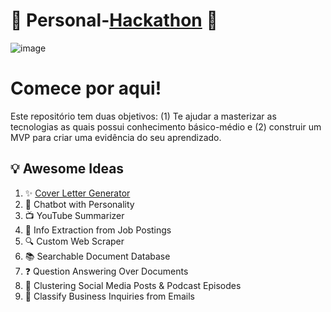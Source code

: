 # 🎉 Personal-[Hackathon](https://en.wikipedia.org/wiki/Hackathon) 🚀

![image](https://github.com/user-attachments/assets/50a3dc14-e101-438b-a5b9-2900d7648813)

# Comece por aqui!
Este repositório tem duas objetivos:  (1) Te ajudar a masterizar as tecnologias as quais possui conhecimento básico-médio e (2) construir um MVP para criar uma evidência do seu aprendizado.

## 💡 Awesome Ideas

1. ✨ [Cover Letter Generator](https://github.com/CllsPy/Cover-Letter-Generator)
2. 🤖 Chatbot with Personality
3. 📺 YouTube Summarizer
4. 📄 Info Extraction from Job Postings
5. 🔍 Custom Web Scraper
6. 📚 Searchable Document Database
7. ❓ Question Answering Over Documents
8. 🧩 Clustering Social Media Posts & Podcast Episodes
9. 📧 Classify Business Inquiries from Emails
